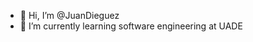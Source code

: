 - 👋 Hi, I’m @JuanDieguez
- 🌱 I’m currently learning software engineering at UADE
<!-- - 💞️ I’m looking to collaborate on -
- 📫 How to reach me -
-->

<!---
JuanDieguez/JuanDieguez is a ✨ special ✨ repository because its `README.md` (this file) appears on your GitHub profile.
You can click the Preview link to take a look at your changes.
--->
